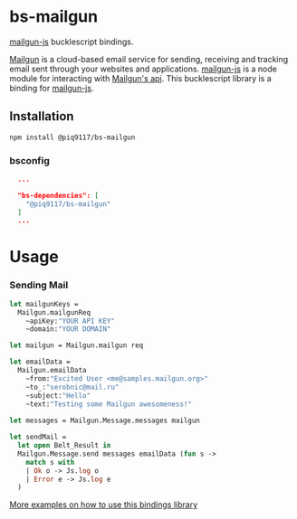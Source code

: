 # bs-mailgun
[mailgun-js][mailgun-js] bucklescript bindings.

[Mailgun][mailgun] is a cloud-based email service for sending, receiving and tracking email sent through
your websites and applications. [mailgun-js][mailgun-js] is a node module for interacting with [Mailgun's api][mailgun-api].
This bucklescript library is a binding for [mailgun-js][mailgun-js].

## Installation
```bash
npm install @piq9117/bs-mailgun
```
### bsconfig
```json
  ...

  "bs-dependencies": [
    "@piq9117/bs-mailgun"
  ]
  ...
```

# Usage

### Sending Mail
```ocaml
let mailgunKeys =
  Mailgun.mailgunReq
    ~apiKey:"YOUR API KEY"
    ~domain:"YOUR DOMAIN"

let mailgun = Mailgun.mailgun req

let emailData =
  Mailgun.emailData
    ~from:"Excited User <me@samples.mailgun.org>"
    ~to_:"serobnic@mail.ru"
    ~subject:"Hello"
    ~text:"Testing some Mailgun awesomeness!"
    
let messages = Mailgun.Message.messages mailgun

let sendMail =
  let open Belt_Result in
  Mailgun.Message.send messages emailData (fun s ->
    match s with
    | Ok o -> Js.log o
    | Error e -> Js.log e 
  )
```
[More examples on how to use this bindings library](./docs/howto.md)

[mailgun-js]:http://bojand.github.io/mailgun-js/#/
[mailgun]:https://www.mailgun.com/
[mailgun-api]:https://documentation.mailgun.com/en/latest/api_reference.html

